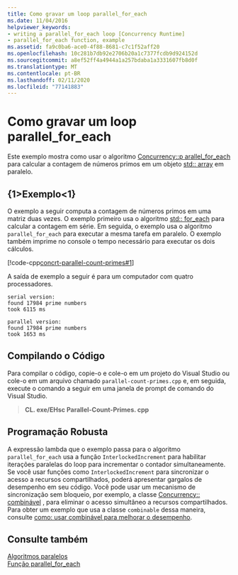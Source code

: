 ```yaml
---
title: Como gravar um loop parallel_for_each
ms.date: 11/04/2016
helpviewer_keywords:
- writing a parallel_for_each loop [Concurrency Runtime]
- parallel_for_each function, example
ms.assetid: fa9c0ba6-ace0-4f88-8681-c7c1f52aff20
ms.openlocfilehash: 10c281b7db92e2706b20a1c7377fcdb9d924152d
ms.sourcegitcommit: a8ef52ff4a4944a1a257bdaba1a3331607fb8d0f
ms.translationtype: MT
ms.contentlocale: pt-BR
ms.lasthandoff: 02/11/2020
ms.locfileid: "77141883"
---
```

# <a name="how-to-write-a-parallel_for_each-loop"></a>Como gravar um loop parallel_for_each

Este exemplo mostra como usar o algoritmo [Concurrency::p arallel_for_each](reference/concurrency-namespace-functions.md#parallel_for_each) para calcular a contagem de números primos em um objeto [std:: array](../../standard-library/array-class-stl.md) em paralelo.

## <a name="example"></a>{1&gt;Exemplo&lt;1}

O exemplo a seguir computa a contagem de números primos em uma matriz duas vezes. O exemplo primeiro usa o algoritmo [std:: for_each](../../standard-library/algorithm-functions.md#for_each) para calcular a contagem em série. Em seguida, o exemplo usa o algoritmo `parallel_for_each` para executar a mesma tarefa em paralelo. O exemplo também imprime no console o tempo necessário para executar os dois cálculos.

[!code-cpp[concrt-parallel-count-primes#1](../../parallel/concrt/codesnippet/cpp/how-to-write-a-parallel-for-each-loop_1.cpp)]

A saída de exemplo a seguir é para um computador com quatro processadores.

```Output
serial version:
found 17984 prime numbers
took 6115 ms

parallel version:
found 17984 prime numbers
took 1653 ms
```

## <a name="compiling-the-code"></a>Compilando o Código

Para compilar o código, copie-o e cole-o em um projeto do Visual Studio ou cole-o em um arquivo chamado `parallel-count-primes.cpp` e, em seguida, execute o comando a seguir em uma janela de prompt de comando do Visual Studio.

> **CL. exe/EHsc Parallel-Count-Primes. cpp**

## <a name="robust-programming"></a>Programação Robusta

A expressão lambda que o exemplo passa para o algoritmo `parallel_for_each` usa a função `InterlockedIncrement` para habilitar iterações paralelas do loop para incrementar o contador simultaneamente. Se você usar funções como `InterlockedIncrement` para sincronizar o acesso a recursos compartilhados, poderá apresentar gargalos de desempenho em seu código. Você pode usar um mecanismo de sincronização sem bloqueio, por exemplo, a classe [Concurrency:: combinável](../../parallel/concrt/reference/combinable-class.md) , para eliminar o acesso simultâneo a recursos compartilhados. Para obter um exemplo que usa a classe `combinable` dessa maneira, consulte [como: usar combinável para melhorar o desempenho](../../parallel/concrt/how-to-use-combinable-to-improve-performance.md).

## <a name="see-also"></a>Consulte também

[Algoritmos paralelos](../../parallel/concrt/parallel-algorithms.md)<br/>
[Função parallel_for_each](reference/concurrency-namespace-functions.md#parallel_for_each)
